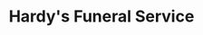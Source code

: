 ---
title: "Hardy's Funeral Service"
url: /crook/hardys-funeral-service-commercial-street/
shop: funeral directors
---